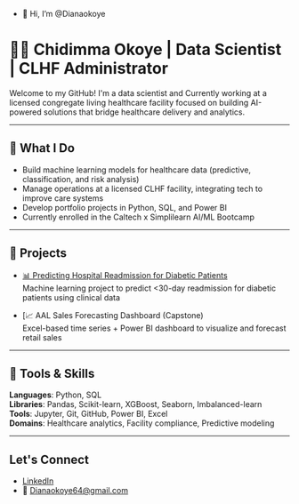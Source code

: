 - 👋 Hi, I’m @Dianaokoye
# 👩‍⚕️ Chidimma Okoye | Data Scientist | CLHF Administrator

Welcome to my GitHub! I'm a data scientist and Currently working at a licensed congregate living healthcare facility focused on building AI-powered solutions that bridge healthcare delivery and analytics.

---

## 💼 What I Do
- Build machine learning models for healthcare data (predictive, classification, and risk analysis)
- Manage operations at a licensed CLHF facility, integrating tech to improve care systems
- Develop portfolio projects in Python, SQL, and Power BI
- Currently enrolled in the Caltech x Simplilearn AI/ML Bootcamp

---

## 🚀 Projects
- [📊 Predicting Hospital Readmission for Diabetic Patients](https://github.com/Dianaokoye/Predicting-Hospital-Readmission-Risk-for-Diabetic-Patients)  
  Machine learning project to predict <30-day readmission for diabetic patients using clinical data

- [📈 AAL Sales Forecasting Dashboard (Capstone)  
  Excel-based time series + Power BI dashboard to visualize and forecast retail sales

---

## 🧰 Tools & Skills
**Languages**: Python, SQL  
**Libraries**: Pandas, Scikit-learn, XGBoost, Seaborn, Imbalanced-learn  
**Tools**: Jupyter, Git, GitHub, Power BI, Excel  
**Domains**: Healthcare analytics, Facility compliance, Predictive modeling

---

## Let's Connect
-  [LinkedIn](https://www.linkedin.com/public-profile/settings?trk=d_flagship3_profile_self_view_public_profile&lipi=urn%3Ali%3Apage%3Ad_flagship3_profile_view_base%3B3u5KiEhiTdS6MVVjrEj%2F7A%3D%3D)
- 📧 Dianaokoye64@gmail.com
